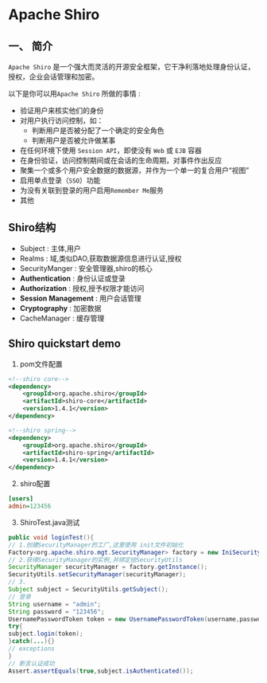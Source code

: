 # Apache Shiro
## 一、 简介
`Apache Shiro` 是一个强大而灵活的开源安全框架，它干净利落地处理身份认证，授权，企业会话管理和加密。 

以下是你可以用`Apache Shiro` 所做的事情 :

+ 验证用户来核实他们的身份 
+ 对用户执行访问控制，如：
  + 判断用户是否被分配了一个确定的安全角色 
  + 判断用户是否被允许做某事 
+ 在任何环境下使用 `Session API`，即使没有 `Web` 或 `EJB` 容器
+ 在身份验证，访问控制期间或在会话的生命周期，对事件作出反应
+ 聚集一个或多个用户安全数据的数据源，并作为一个单一的复合用户“视图”
+ 启用单点登录（`SSO`）功能
+ 为没有关联到登录的用户启用`Remember Me`服务
+ 其他
## Shiro结构
+ Subject : 主体,用户
+ Realms : 域,类似DAO,获取数据源信息进行认证,授权
+ SecurityManger : 安全管理器,shiro的核心
+ **Authentication** : 身份认证或登录
+ **Authorization** : 授权,授予权限才能访问
+ **Session Management** : 用户会话管理
+ **Cryptography** : 加密数据
+ CacheManager : 缓存管理
## Shiro quickstart demo
1. pom文件配置
```xml
<!--shiro core-->
<dependency>
    <groupId>org.apache.shiro</groupId>
    <artifactId>shiro-core</artifactId>
    <version>1.4.1</version>
</dependency>

<!--shiro spring-->
<dependency>
    <groupId>org.apache.shiro</groupId>
    <artifactId>shiro-spring</artifactId>
    <version>1.4.1</version>
</dependency>
```

2. shiro配置
```ini
[users]
admin=123456
```
3. ShiroTest.java测试
```java
public void loginTest(){
// 1.创建SecurityManager的工厂,这里使用 init文件初始化
Factory<org.apache.shiro.mgt.SecurityManager> factory = new IniSecurityManagerFactory("shiro.ini");
// 2.获得SecurityManager的实例,并绑定给SecurityUtils
SecurityManager securityManager = factory.getInstance();
SecurityUtils.setSecurityManager(securityManager);
// 3.
Subject subject = SecurityUtils.getSubject();
// 登录
String username = "admin";
String password = "123456";
UsernamePasswordToken token = new UsernamePasswordToken(username,password);
try{
subject.login(token);
}catch(...){}
// exceptions
}
// 断言认证成功
Assert.assertEquals(true,subject.isAuthenticated());
```
